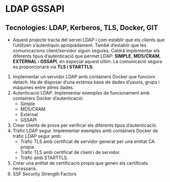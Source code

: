 # LDAP GSSAPI  

## Tecnologies: LDAP, Kerberos, TLS, Docker, GIT

* Aquest projecte tracta del servei LDAP i com establir que els clients que l’utilitzen s’autentiquin
apropiadament. També d’establir que les comunicacions client/servidor siguin segures. Caldrà
implementar els diferents tipus d’autenticació que permet LDAP: **SIMPLE**, **MD5/CRAM**,
**EXTERNAL** i **GSSAPI**, en especial aquest últim. La comunicació segura es proporcionarà via
**TLS i STARTTLS**:

1. Implementar un servidor LDAP amb containers Docker que funcioni detach. Ha de
disposar d’una extensa base de dades d’usuris, grups i màquines entre altres dades.
2. Autenticació LDAP. Implementar exemples de funcionament amb containers Docker
d’autenticació:  
	* Simple  
	* MD5/CRAM  
	* External  
	* GSSAPI  
3. Crear clients de prova per verificar els diferents tipus d’autenticació.
4. Tràfic LDAP segur. Implementar exemples amb containers Docker de tràfic LDAP segur
amb:
	* Tràfic TLS amb certificat de servidor generat per una entitat CA propia.  
	* Tràfic TLS amb certificat de client i de servidor.  
	* Tràfic amb STARTTLS.  
5. Crear una entitat de certificació propia que generi els certificats necessaris.  
6. SSF Security Strength Factors

